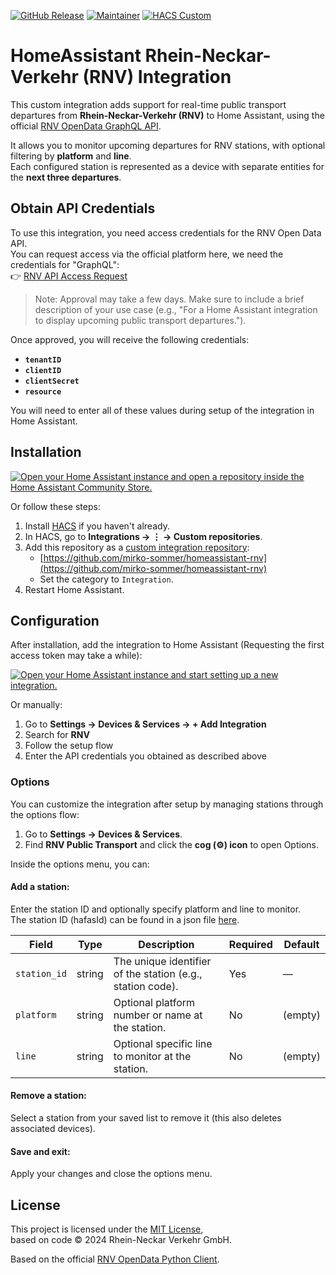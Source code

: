 [![GitHub Release][releases-shield]][releases]
[![Maintainer][maintainer-shield]][maintainer]
[![HACS Custom][hacs-shield]][hacs-url]

# HomeAssistant Rhein-Neckar-Verkehr (RNV) Integration

This custom integration adds support for real-time public transport departures from **Rhein-Neckar-Verkehr (RNV)** to Home Assistant, using the official [RNV OpenData GraphQL API](https://www.opendata-oepnv.de/ht/de/organisation/verkehrsunternehmen/rnv/openrnv/start).

It allows you to monitor upcoming departures for RNV stations, with optional filtering by **platform** and **line**.  
Each configured station is represented as a device with separate entities for the **next three departures**.


## Obtain API Credentials

To use this integration, you need access credentials for the RNV Open Data API.  
You can request access via the official platform here, we need the credentials for "GraphQL":  
👉 [RNV API Access Request](https://www.opendata-oepnv.de/ht/de/organisation/verkehrsunternehmen/rnv/openrnv/api)

> Note: Approval may take a few days. Make sure to include a brief description of your use case (e.g., "For a Home Assistant integration to display upcoming public transport departures.").

Once approved, you will receive the following credentials:

- **`tenantID`**
- **`clientID`** 
- **`clientSecret`** 
- **`resource`**

You will need to enter all of these values during setup of the integration in Home Assistant.


## Installation
[![Open your Home Assistant instance and open a repository inside the Home Assistant Community Store.](https://my.home-assistant.io/badges/hacs_repository.svg)](https://my.home-assistant.io/redirect/hacs_repository/?owner=mirko-sommer&repository=homeassistant-rnv&category=integration)

Or follow these steps:

1. Install [HACS](https://hacs.xyz/) if you haven't already.
2. In HACS, go to **Integrations → ⋮ → Custom repositories**.
3. Add this repository as a [custom integration repository](https://hacs.xyz/docs/faq/custom_repositories):  
    - [https://github.com/mirko-sommer/homeassistant-rnv](https://github.com/mirko-sommer/homeassistant-rnv)
    - Set the category to `Integration`.
4. Restart Home Assistant.

## Configuration

After installation, add the integration to Home Assistant (Requesting the first access token may take a while):

[![Open your Home Assistant instance and start setting up a new integration.](https://my.home-assistant.io/badges/config_flow_start.svg)](https://my.home-assistant.io/redirect/config_flow_start/?domain=rnv)

Or manually:

1. Go to **Settings → Devices & Services → + Add Integration**  
2. Search for **RNV**  
3. Follow the setup flow  
4. Enter the API credentials you obtained as described above


### Options

You can customize the integration after setup by managing stations through the options flow:

1. Go to **Settings → Devices & Services**.
2. Find **RNV Public Transport** and click the **cog (⚙️) icon** to open Options.

Inside the options menu, you can:

#### **Add a station:**  
Enter the station ID and optionally specify platform and line to monitor.  
The station ID (hafasId) can be found in a json file [here](https://www.opendata-oepnv.de/ht/de/organisation/verkehrsunternehmen/rnv/openrnv/datensaetze?id=1405&tx_vrrkit_view[dataset_name]=haltestellendaten-rnv&tx_vrrkit_view[action]=details&tx_vrrkit_view[controller]=View).

| Field        | Type   | Description                                      | Required | Default |
|--------------|--------|-------------------------------------------------|----------|---------|
| `station_id` | string | The unique identifier of the station (e.g., station code). | Yes      | —       |
| `platform`   | string | Optional platform number or name at the station. | No       | (empty) |
| `line`       | string | Optional specific line to monitor at the station. | No       | (empty) |

#### **Remove a station:**  
Select a station from your saved list to remove it (this also deletes associated devices).

#### **Save and exit:**  
Apply your changes and close the options menu.


## License

This project is licensed under the [MIT License](./LICENSE),  
based on code © 2024 Rhein-Neckar Verkehr GmbH.

Based on the official [RNV OpenData Python Client](https://github.com/Rhein-Neckar-Verkehr/data-hub-python-client).

[releases-shield]: https://img.shields.io/github/release/mirko-sommer/homeassistant-rnv.svg?style=for-the-badge
[releases]: https://github.com/mirko-sommer/homeassistant-rnv/releases

[maintainer-shield]: https://img.shields.io/badge/maintainer-mirko--sommer-blue.svg?style=for-the-badge
[maintainer]: https://github.com/mirko-sommer

[hacs-shield]: https://img.shields.io/badge/HACS-Custom-41BDF5.svg?style=for-the-badge
[hacs-url]: https://github.com/mirko-sommer/homeassistant-rnv
